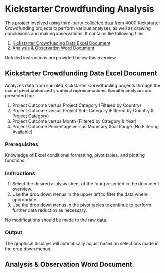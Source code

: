 # Kickstarter Crowdfunding Analysis

This project involved using third-party collected data from 4000 Kickstarter Crowdfunding projects to perform various analyses, as well as drawing conclusions and making observations. It contains the following files:

1. [Kickstarter Crowdfunding Data Excel Document](https://github.com/mjknj18/Kickstarter-Crowdfunding-Analysis/blob/master/Kickstarter_Crowdfunding.xlsx)
2. [Analysis & Observation Word Document](https://github.com/mjknj18/Kickstarter-Crowdfunding-Analysis/blob/master/Kickstarter%20Crowdfunding%20Analysis%20%26%20Observations.docx) 

Detailed instructions are provided below this overview.

## Kickstarter Crowdfunding Data Excel Document

Analyzes data from sampled Kickstarter Corwdfunding projects through the use of pivot tables and graphical representations. Specific analyses are presented for:

1. Project Outcome versus Project Category (Filtered by Country)
2. Project Outcome versus Project Sub-Category (Filtered by Country & Project Category)
3. Project Outcome versus Month (Filtered by Category & Year)
4. Project Outcome Percentage versus Monetary Goal Range (No Filtering Available)

### Prerequisites

Knowledge of Excel conditional formatting, pivot tables, and plotting functions.

### Instructions

1. Select the desired analysis sheet of the four presented in the document overview.
2. Use the drop down menus in the upper left to filter the data where appropriate.
3. Use the drop down menus in the pivot tables to continue to perform further data reduction as necessary.

No modifications should be made to the raw data.

### Output

The graphical displays will autmatically adjust based on selections made in the drop down menus.

## Analysis & Observation Word Document